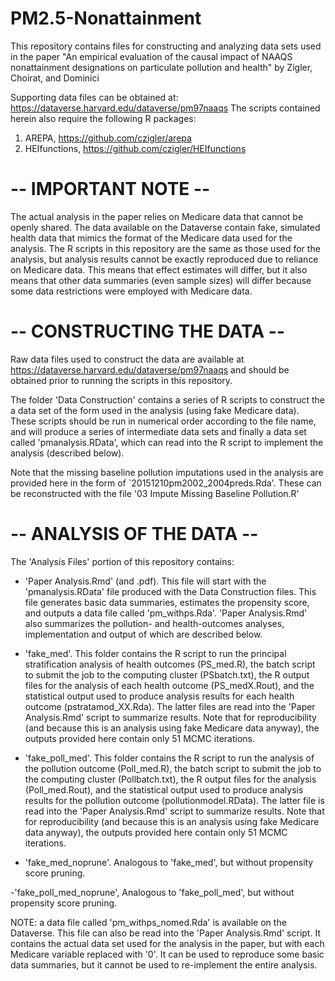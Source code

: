# PM2.5-Nonattainment
This repository contains files for constructing and analyzing data sets used in the paper "An empirical evaluation of the causal impact of NAAQS nonattainment designations on particulate pollution and health" by Zigler, Choirat, and Dominici

Supporting data files can be obtained at: https://dataverse.harvard.edu/dataverse/pm97naaqs
The scripts contained herein also require the following R packages:
1) AREPA, https://github.com/czigler/arepa
2) HEIfunctions, https://github.com/czigler/HEIfunctions

# -- IMPORTANT NOTE -- #
The actual analysis in the paper relies on Medicare data that cannot be openly shared.  The data available on the Dataverse contain fake, simulated health data that mimics the format of the Medicare data used for the analysis.  The R scripts in this repository are the same as those used for the analysis, but analysis results cannot be exactly reproduced due to reliance on Medicare data. This means that effect estimates will differ, but it also means that other data summaries (even sample sizes) will differ because some data restrictions were employed with Medicare data.


# -- CONSTRUCTING THE DATA -- #
Raw data files used to construct the data are available at https://dataverse.harvard.edu/dataverse/pm97naaqs and should be obtained prior to running the scripts in this repository.

The folder 'Data Construction' contains a series of R scripts to construct the a data set of the form used in the analysis (using fake Medicare data).  These scripts should be run in numerical order according to the file name, and will produce a series of intermediate data sets and finally a data set called 'pmanalysis.RData',  which can read into the R script to implement the analysis (described below).

Note that the missing baseline pollution imputations used in the analysis are provided here in the form of `20151210pm2002_2004preds.Rda'.  These can be reconstructed with the file '03 Impute Missing Baseline Pollution.R'


# -- ANALYSIS OF THE DATA -- #
The 'Analysis Files' portion of this repository contains:
- 'Paper Analysis.Rmd' (and .pdf).  This file will start with the 'pmanalysis.RData' file produced with the Data Construction files.  This file generates basic data summaries, estimates the propensity score, and outputs a data file called 'pm_withps.Rda'.  'Paper Analysis.Rmd' also summarizes the pollution- and health-outcomes analyses, implementation and output of which are described below.  

- 'fake_med'.  This folder contains the R script to run the principal stratification analysis of health outcomes (PS_med.R), the batch script to submit the job to the computing cluster (PSbatch.txt), the R output files for the analysis of each health outcome (PS_medX.Rout), and the statistical output used to produce analysis results for each health outcome (pstratamod_XX.Rda).  The latter files are read into the 'Paper Analysis.Rmd' script to summarize results.  Note that for reproducibility (and because this is an analysis using fake Medicare data anyway), the outputs provided here contain only 51 MCMC iterations.

- 'fake_poll_med'.  This folder contains the R script to run the analysis of the pollution outcome (Poll_med.R), the batch script to submit the job to the computing cluster (Pollbatch.txt), the R output files for the analysis (Poll_med.Rout), and the statistical output used to produce analysis results for the pollution outcome (pollutionmodel.RData).  The latter file is read into the 'Paper Analysis.Rmd' script to summarize results.  Note that for reproducibility (and because this is an analysis using fake Medicare data anyway), the outputs provided here contain only 51 MCMC iterations.

- 'fake_med_noprune'.  Analogous to 'fake_med', but without propensity score pruning.

-'fake_poll_med_noprune',  Analogous to 'fake_poll_med', but without propensity score pruning. 

NOTE: a data file called 'pm_withps_nomed.Rda' is available on the Dataverse.  This file can also be read into the 'Paper Analysis.Rmd' script.  It contains the actual data set used for the analysis in the paper, but with each Medicare variable replaced with '0'.  It can be used to reproduce some basic data summaries, but it cannot be used to re-implement the entire analysis.



